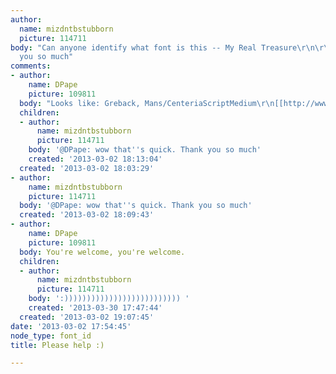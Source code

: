 ```yaml
---
author:
  name: mizdntbstubborn
  picture: 114711
body: "Can anyone identify what font is this -- My Real Treasure\r\n\r\n[img:sites/default/files/old-images/draft1_3713.png]\r\n\r\nThank
  you so much"
comments:
- author:
    name: DPape
    picture: 109811
  body: "Looks like: Greback, Mans/CenteriaScriptMedium\r\n[[http://www.mawns.com/wordpress/font/?font=centeria-script]][img:sites/default/files/old-images/myreal1_5683.jpg]"
  children:
  - author:
      name: mizdntbstubborn
      picture: 114711
    body: '@DPape: wow that''s quick. Thank you so much'
    created: '2013-03-02 18:13:04'
  created: '2013-03-02 18:03:29'
- author:
    name: mizdntbstubborn
    picture: 114711
  body: '@DPape: wow that''s quick. Thank you so much'
  created: '2013-03-02 18:09:43'
- author:
    name: DPape
    picture: 109811
  body: You're welcome, you're welcome.
  children:
  - author:
      name: mizdntbstubborn
      picture: 114711
    body: ':)))))))))))))))))))))))))) '
    created: '2013-03-30 17:47:44'
  created: '2013-03-02 19:07:45'
date: '2013-03-02 17:54:45'
node_type: font_id
title: Please help :)

---
```

